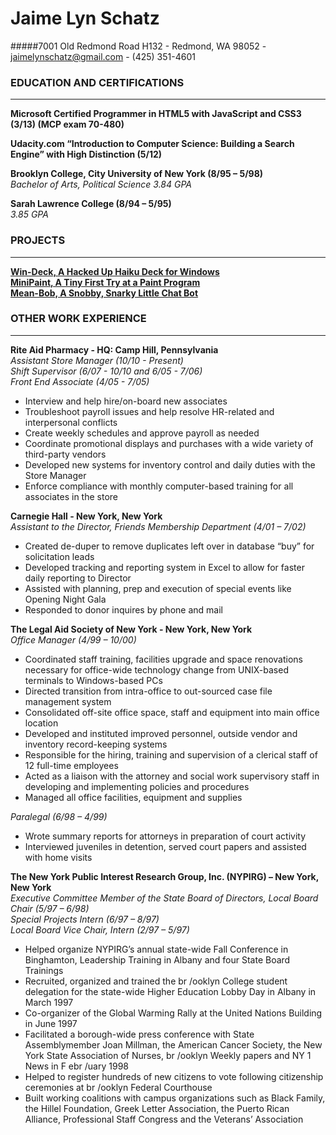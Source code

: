 # Jaime Lyn Schatz
#####7001 Old Redmond Road H132 - Redmond, WA 98052 - jaimelynschatz@gmail.com - (425) 351-4601

### EDUCATION AND CERTIFICATIONS
----
**Microsoft Certified Programmer in HTML5 with JavaScript and CSS3 (3/13) (MCP exam 70-480)**

**Udacity.com “Introduction to Computer Science: Building a Search Engine” with High Distinction (5/12)**

**Brooklyn College, City University of New York (8/95 – 5/98)**
<br />*Bachelor of Arts, Political Science 3.84 GPA*

**Sarah Lawrence College (8/94 – 5/95)**
<br />*3.85 GPA*

### PROJECTS
----
**[Win-Deck, A Hacked Up Haiku Deck for Windows](https://github.com/JaimeLynSchatz/win-deck)**
<br />**[MiniPaint, A Tiny First Try at a Paint Program](https://github.com/JaimeLynSchatz/MiniPaint)**
<br />**[Mean-Bob, A Snobby, Snarky Little Chat Bot](https://github.com/JaimeLynSchatz/mean-bob)**

### **OTHER WORK EXPERIENCE**
----
**Rite Aid Pharmacy - HQ: Camp Hill, Pennsylvania**
<br />*Assistant Store Manager (10/10 - Present)*
<br />*Shift Supervisor (6/07 - 10/10 and 6/05 - 7/06)*
<br />*Front End Associate (4/05 - 7/05)*
+ Interview and help hire/on-board new associates
+ Troubleshoot payroll issues and help resolve HR-related and interpersonal conflicts
+ Create weekly schedules and approve payroll as needed
+ Coordinate promotional displays and purchases with a wide variety of third-party vendors
+ Developed new systems for inventory control and daily duties with the Store Manager
+ Enforce compliance with monthly computer-based training for all associates in the store

**Carnegie Hall - New York, New York**
<br />*Assistant to the Director, Friends Membership Department (4/01 – 7/02)*
+ Created de-duper to remove duplicates left over in database “buy” for solicitation leads
+ Developed tracking and reporting system in Excel to allow for faster daily reporting to Director
+ Assisted with planning, prep and execution of special events like Opening Night Gala
+ Responded to donor inquires by phone and mail

**The Legal Aid Society of New York - New York, New York**
<br />*Office Manager (4/99 – 10/00)*
+ Coordinated staff training, facilities upgrade and space renovations necessary for office-wide technology change from UNIX-based terminals to Windows-based PCs
+ Directed transition from intra-office to out-sourced case file management system
+ Consolidated off-site office space, staff and equipment into main office location
+ Developed and instituted improved personnel, outside vendor and inventory record-keeping systems
+ Responsible for the hiring, training and supervision of a clerical staff of 12 full-time employees
+ Acted as a liaison with the attorney and social work supervisory staff in developing and implementing policies and procedures
+ Managed all office facilities, equipment and supplies

*Paralegal (6/98 – 4/99)*
+ Wrote summary reports for attorneys in preparation of court activity
+ Interviewed juveniles in detention, served court papers and assisted with home visits


**The New York Public Interest Research Group, Inc. (NYPIRG) – New York, New York**
<br />*Executive Committee Member of the State Board of Directors, Local Board Chair (5/97 – 6/98)*
<br />*Special Projects Intern (6/97 – 8/97)*
<br />*Local Board Vice Chair, Intern (2/97 – 5/97)*
+ Helped organize NYPIRG’s annual state-wide Fall Conference in Binghamton, Leadership Training in Albany and four State Board Trainings
+ Recruited, organized and trained the
 br /ooklyn College student delegation for the state-wide Higher Education Lobby Day in Albany in March 1997
+ Co-organizer of the Global Warming Rally at the United Nations Building in June 1997
+ Facilitated a borough-wide press conference with State Assemblymember Joan Millman, the American Cancer Society, the New York State Association of Nurses,
 br /ooklyn Weekly papers and NY 1 News in F
 ebr /uary 1998
+ Helped to register hundreds of new citizens to vote following citizenship ceremonies at
 br /ooklyn Federal Courthouse
+ Built working coalitions with campus organizations such as Black Family, the Hillel Foundation, Greek Letter Association, the Puerto Rican Alliance, Professional Staff Congress and the Veterans’ Association
